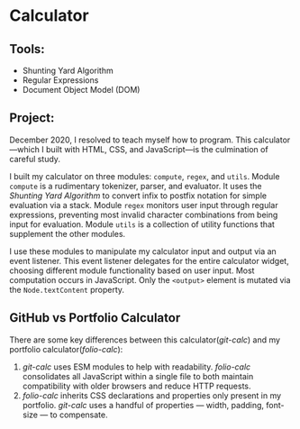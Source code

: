 # Calculator

## Tools:
- Shunting Yard Algorithm
- Regular Expressions
- Document Object Model (DOM)

## Project:
December 2020, I resolved to teach myself how to program. This calculator—which I built with HTML, CSS, and JavaScript—is the culmination of careful study.

I built my calculator on three modules: `compute`, `regex`, and `utils`. Module `compute` is a rudimentary tokenizer, parser, and evaluator. It uses the *Shunting Yard Algorithm* to convert infix to postfix notation for simple evaluation via a stack. Module `regex` monitors user input through regular expressions, preventing most invalid character combinations from being input for evaluation. Module `utils` is a collection of utility functions that supplement the other modules.

I use these modules to manipulate my calculator input and output via an event listener. This event listener delegates for the entire calculator widget, choosing different module functionality based on user input. Most computation occurs in JavaScript. Only the `<output>` element is mutated via the `Node.textContent` property.

## GitHub vs Portfolio Calculator
There are some key differences between this calculator(*git-calc*) and my portfolio calculator(*folio-calc*):
1. *git-calc* uses ESM modules to help with readability. *folio-calc* consolidates all JavaScript within a single file to both maintain compatibility with older browsers and reduce HTTP requests.
2. *folio-calc* inherits CSS declarations and properties only present in my portfolio. *git-calc* uses a handful of properties — width, padding, font-size — to compensate.

